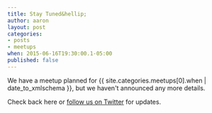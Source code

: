 ```yaml
---
title: Stay Tuned&hellip;
author: aaron
layout: post
categories:
- posts
- meetups
when: 2015-06-16T19:30:00.1-05:00
published: false
---
```


We have a meetup planned for <x-date>{{ site.categories.meetups[0].when | date_to_xmlschema }}</x-date>, but we haven't announced any more details.

Check back here or <a href="{{ site.twitter.url }}">follow us on Twitter</a>
for updates.
